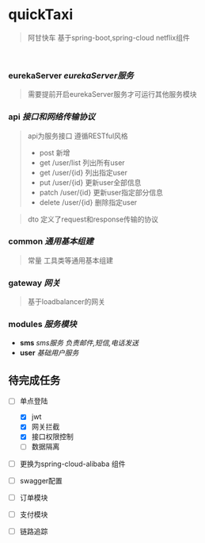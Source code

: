 # quickTaxi
> 阿甘快车 基于spring-boot,spring-cloud netflix组件

&nbsp;
### eurekaServer *eurekaServer服务*
>需要提前开启eurekaServer服务才可运行其他服务模块
&nbsp;
### api *接口和网络传输协议*
>api为服务接口
> 遵循RESTful风格
> - post 新增
> - get /user/list 列出所有user
> - get /user/{id} 列出指定user
> - put /user/{id} 更新user全部信息
> - patch /user/{id} 更新user指定部分信息
> - delete /user/{id} 删除指定user

> dto 定义了request和response传输的协议
&nbsp;
### common *通用基本组建*
> 常量 工具类等通用基本组建
&nbsp;
### gateway *网关*
> 基于loadbalancer的网关
&nbsp;
### modules *服务模块*
 - **sms** *sms服务 负责邮件,短信,电话发送*
 - **user** *基础用户服务*
 

## 待完成任务
- [ ] 单点登陆
    - [x] jwt
    - [x] 网关拦截
    - [x] 接口权限控制
    - [ ] 数据隔离
- [ ] 更换为spring-cloud-alibaba 组件
- [ ] swagger配置
- [ ] 订单模块
- [ ] 支付模块
- [ ] 链路追踪


